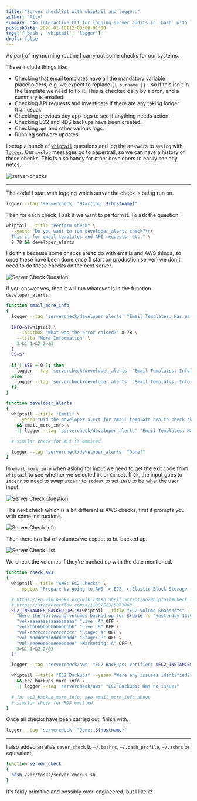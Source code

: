 ```yaml
---
title: "Server checklist with whiptail and logger."
author: "Ally"
summary: "An interactive CLI for logging server audits in `bash` with `whiptail `and `logger`."
publishDate: 2020-01-18T12:00:00+01:00
tags: ['bash', 'whiptail', 'logger']
draft: false
---
```


As part of my morning routine I carry out some checks for our systems.

These include things like:

* Checking that email templates have all the mandatory variable placeholders, e.g. we expect to replace `{{ surname }}` - so if this isn't in the template we need to fix it. This is checked daily by a cron, and a summary is emailed.
* Checking API requests and investigate if there are any taking longer than usual.
* Checking previous day app logs to see if anything needs action.
* Checking EC2 and RDS backups have been created.
* Checking `apt` and other various logs.
* Running software updates.

I setup a bunch of [`whiptail`](https://en.wikibooks.org/wiki/Bash_Shell_Scripting/Whiptail) questions and log the answers to `syslog` with [`logger`](https://linux.die.net/man/1/logger). Our `syslog` messages go to papertrail, so we can have a history of these checks. This is also handy for other developers to easily see any notes.

![server-checks](/img/articles/server-checks/server-checks.png)

---

The code! I start with logging which server the check is being run on.

```bash
logger --tag 'servercheck' "Starting: $(hostname)"
```

Then for each check, I ask if we want to perform it. To ask the question:

```bash
whiptail --title "Perform Check" \
  --yesno "Do you want to run developer_alerts check?\n\
  This is for email templates and API requests, etc." \
  8 78 && developer_alerts
```

I do this because some checks are to do with emails and AWS things, so once these have been done once (I start on production server)
we don't need to do these checks on the next server.

![Server Check Question](/img/articles/server-checks/screens/01.png)

If you answer yes, then it will run whatever is in the function `developer_alerts`.

```bash
function email_more_info
{
  logger --tag 'servercheck/developer_alerts' "Email Templates: Has errors"

  INFO=$(whiptail \
    --inputbox "What was the error raised?" 8 78 \
    --title "More Information" \
    3>&1 1>&2 2>&3
  )
  ES=$?
  
  if [ $ES = 0 ]; then
    logger --tag 'servercheck/developer_alerts' "Email Templates: Info: $INFO"
  else
    logger --tag 'servercheck/developer_alerts' "Email Templates: Info: none given"
  fi
}

function developer_alerts
{
  whiptail --title "Email" \
    --yesno "Did the developer alert for email template health check show any errors?" 8 78 \
    && email_more_info \
    || logger --tag 'servercheck/developer_alerts' "Email Templates: Has no issues"

  # similar check for API is ommited

  logger --tag 'servercheck/developer_alerts' "Done!"
}
```

In `email_more_info` when asking for input we need to get the exit code from `whiptail` to see whether we selected `Ok` or `Cancel`.
If `Ok`, the input goes to `stderr` so need to swap `stderr` to `stdout` to set `INFO` to be what the user input.

![Server Check Question](/img/articles/server-checks/screens/04.png)

The next check which is a bit different is AWS checks, first it prompts you with some instructions.

![Server Check Info](/img/articles/server-checks/screens/02.png)

Then there is a list of volumes we expect to be backed up.

![Server Check List](/img/articles/server-checks/screens/03.png)

We check the volumes if they're backed up with the date mentioned.

```bash
function check_aws
{
  whiptail --title "AWS: EC2 Checks" \
    --msgbox "Prepare by going to AWS -> EC2 -> Elastic Block Storage -> Snapshots" 8 78

  # https://en.wikibooks.org/wiki/Bash_Shell_Scripting/Whiptail#Check_list
  # https://stackoverflow.com/a/11087523/5873008
  EC2_INSTANCES_BACKED_UP="$(whiptail --title "EC2 Volume Snapshots" --checklist \
    "Were the following volumes backed up for $(date -d "yesterday 13:00" '+%d/%m/%Y') " 20 78 8 \
    "vol-aaaaaaaaaaaaaaaaa" "Live: A" OFF \
    "vol-bbbbbbbbbbbbbbbbb" "Live: B" OFF \
    "vol-ccccccccccccccccc" "Stage: A" OFF \
    "vol-ddddddddddddddddd" "Stage: B" OFF \
    "vol-eeeeeeeeeeeeeeeee" "Marketing: A" OFF \
    3>&1 1>&2 2>&3
  )"

  logger --tag 'servercheck/aws' "EC2 Backups: Verified: $EC2_INSTANCES_BACKED_UP"

  whiptail --title "EC2 Backups" --yesno "Were any issuses identified?" 8 78 \
    && ec2_backups_more_info \
    || logger --tag 'servercheck/aws' "EC2 Backups: Has no issues"
   
  # for ec2_backuo_more_info, see email_more_info above
  # similar check for RDS omitted
}
```

Once all checks have been carried out, finish with.

```bash
logger --tag 'servercheck' "Done: $(hostname)"
```

---

I also added an alias `sever_check` to `~/.bashrc`, `~/.bash_profile`, `~/.zshrc` or equivalent.
 
```bash
function server_check
{
  bash /var/tasks/server-checks.sh
}
```

It's fairly primitive and possibly over-engineered, but I like it!

